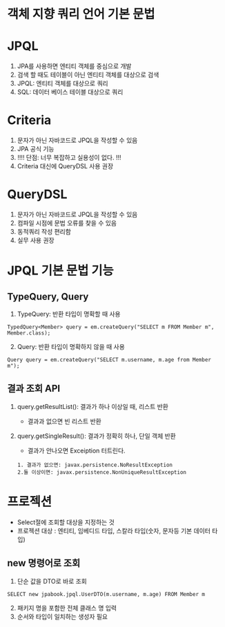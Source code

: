 # 객체 지향 쿼리 언어 기본 문법


# JPQL
1. JPA를 사용하면 엔티티 객체를 중심으로 개발
2. 검색 할 때도  테이블이 아닌 엔티티 객체를 대상으로 검색
3. JPQL: 엔티티 객체를 대상으로 쿼리
4. SQL: 데이터 베이스 테이블 대상으로 쿼리 

# Criteria
1. 문자가 아닌 자바코드로 JPQL을 작성할 수 있음
2. JPA 공식 기능
3. !!!! 단점: 너무 복잡하고 실용성이 없다. !!!
4. Criteria 대신에 QueryDSL 사용 권장

# QueryDSL
1. 문자가 아닌 자바코드로 JPQL을 작성할 수 있음
2. 컴파일 시점에 문법 오류를 찾을 수 있음
3. 동적쿼리 작성 편리함
4. 실무 사용 권장


# JPQL 기본 문법 기능

## TypeQuery, Query

1. TypeQuery: 반환 타입이 명확할 때 사용
```
TypedQuery<Member> query = em.createQuery("SELECT m FROM Member m", Member.class);

```
2. Query: 반환 타입이 명확하지 않을 때 사용
```
Query query = em.createQuery("SELECT m.username, m.age from Member m");
```

## 결과 조회 API
1. query.getResultList(): 결과가 하나 이상일 때, 리스트 반환
   - 결과과 없으면 빈 리스트 반환

2. query.getSingleResult(): 결과가 정확히 하나, 단일 객체 반환
   - 결과가 안나오면 Exceiption 터트린다.
   ```
   1. 결과가 없으면: javax.persistence.NoResultException
   2.둘 이상이면: javax.persistence.NonUniqueResultException
   ```
   
# 프로젝션
- Select절에 조회할 대상을 지정하는 것
- 프로젝션 대상 : 엔티티, 임베디드 타입, 스칼라 타입(숫자, 문자등 기본 데이터 타입)

## new 명령어로 조회
1. 단순 값을 DTO로 바로 조회
```
SELECT new jpabook.jpql.UserDTO(m.username, m.age) FROM Member m
```
2. 패키지 명을 포함한 전체 클래스 명 입력
3. 순서와 타입이 일치하는 생성자 필요